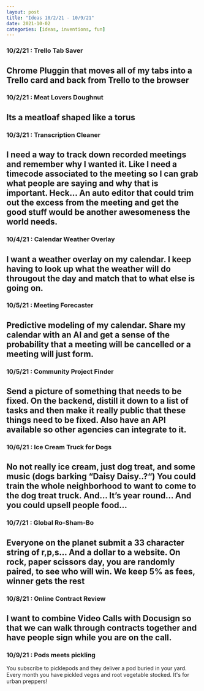 ```yaml
---
layout: post
title: "Ideas 10/2/21 - 10/9/21"
date: 2021-10-02
categories: [ideas, inventions, fun]
---
```




### 10/2/21 : Trello Tab Saver
Chrome Pluggin that moves all of my tabs into a Trello card and back from Trello to the browser
---

### 10/2/21 : Meat Lovers Doughnut
Its a meatloaf shaped like a torus
---

### 10/3/21 : Transcription Cleaner
I need a way to track down recorded meetings and remember why I wanted it. Like I need a timecode associated to the meeting so I can grab what people are saying and why that is important. Heck… An auto editor that could trim out the excess from the meeting and get the good stuff would be another awesomeness the world needs.
---

### 10/4/21 : Calendar Weather Overlay
I want a weather overlay on my calendar. I keep having to look up what the weather will do througout the day and match that to what else is going on.
---

### 10/5/21 : Meeting Forecaster
Predictive modeling of my calendar. Share my calendar with an AI and get a sense of the probability that a meeting will be cancelled or a meeting will just form.
---

### 10/5/21 : Community Project Finder
Send a picture of something that needs to be fixed. On the backend, distill it down to a list of tasks and then make it really public that these things need to be fixed. Also have an API available so other agencies can integrate to it.
---

### 10/6/21 : Ice Cream Truck for Dogs
No not really ice cream, just dog treat, and some music (dogs barking “Daisy Daisy..?“) You could train the whole neighborhood to want to come to the dog treat truck. And… It’s year round… And you could upsell people food…
---

### 10/7/21 : Global Ro-Sham-Bo
Everyone on the planet submit a 33 character string of r,p,s... And a dollar to a website. On rock, paper scissors day, you are randomly paired, to see who will win. We keep 5% as fees, winner gets the rest
---

### 10/8/21 : Online Contract Review
I want to combine Video Calls with Docusign so that we can walk through contracts together and have people sign while you are on the call.
---

### 10/9/21 : Pods meets pickling
You subscribe to picklepods and they deliver a pod buried in your yard. Every month you have pickled veges and root vegetable stocked. It's for urban preppers!
